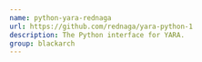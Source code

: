 ```yaml
---
name: python-yara-rednaga
url: https://github.com/rednaga/yara-python-1
description: The Python interface for YARA.
group: blackarch
---
```


